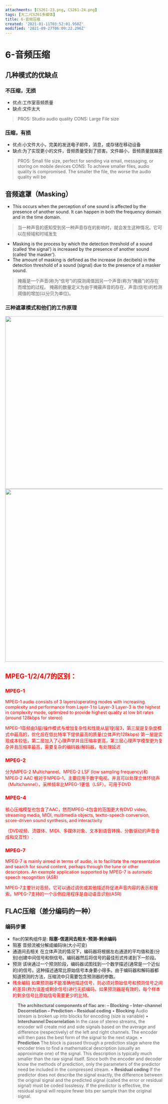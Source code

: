 ```yaml
---
attachments: [CS261-23.png, CS261-24.png]
tags: [大二/CS261多媒体]
title: 6-音频压缩
created: '2021-01-11T03:52:01.958Z'
modified: '2021-09-27T06:09:22.296Z'
---
```


# 6-音频压缩

## 几种模式的优缺点
### 不压缩，无损
- 优点:工作室音频质量
- 缺点:文件太大
> PROS: Studio audio quality
CONS: Large File size

### 压缩，有损
- 优点:小文件大小，完美的发送电子邮件，消息，或存储在移动设备
- 缺点:为了实现更小的文件，音频质量受到了损害。文件越小，音频质量就越差
> PROS: Small file size, perfect for sending via email, messaging, or storing on mobile devices
CONS: To achieve smaller files, audio quality is compromised. The smaller the file, the worse the audio quality will be

## 音频遮罩（Masking）
- This occurs when the perception of one sound is affected by the presence of another sound. It can happen in both the frequency domain and in the time domain.
> 当一种声音的感知受到另一种声音存在的影响时，就会发生这种情况。它可以在频域和时域发生

- Masking is the process by which the detection threshold of a sound (called ‘the signal’) is increased by the presence of another sound (called ‘the masker’).
- The amount of masking is defined as the increase (in decibels) in the detection threshold of a sound (signal) due to the presence of a masker sound.
> 掩蔽是一个声音(称为“信号”)的探测阈值因另一个声音(称为“掩蔽”)的存在而增加的过程。
掩蔽的数量定义为由于掩蔽声音的存在，声音(信号)的检测阈值的增加(以分贝为单位)。

### 三种遮罩模式和他们的工作原理
<p>
<img src="@attachment/CS261-23.png" width="550">
<img src="@attachment/CS261-24.png" width="550">
</p>

## <font color="red">MPEG-1/2/4/7的区别：
### MPEG-1
MPEG-1 audio consists of 3 layers/operating modes with increasing complexity and performance from Layer-1 to Layer-3
Layer-3 is the highest in complexity mode, optimized to provide highest quality at low bit rates (around 128kbps for stereo)

MPEG-1音频由3层/操作模式与增加复杂性和性能从层1到层3，第三层是复杂度模式中最高的，优化后在低比特率下提供最高的质量(立体声约128kbps)
第一层是实现成本较低，第二层加入了心理声学并且压缩率更高，第三层心理声学模型更为复杂并且压缩率最高，需要复杂的编码器/解码器，有处理延迟

### MPEG-2
分为MPEG-2 Multichannel、MPEG-2 LSF (low sampling frequency)和 MPEG-2 AAC
相对于MPEG-1，主要应用于数字电视。并且可以处理立体环绕声（Multichannel），采样频率比MPEG-1更低（LSF）。可用于DVD

### MPEG-4
核心压缩模型也包含了AAC，然而MPEG-4包含的范围更大有DVD video, streaming media, MIDI, multimedia objects, textto-speech conversion, score-driven sound synthesis, and interactivity

（DVD视频、流媒体、MIDI、多媒体对象、文本到语音转换、分数驱动的声音合成和交互性）.

### MPEG-7
MPEG-7 is mainly aimed in terms of audio, is to facilitate the representation and search for sound content, perhaps through the tune or other descriptors. An example application supported by MPEG-7 is automatic speech recognition (ASR)

MPEG-7主要针对音频，它可以通过调优或其他描述符促进声音内容的表示和搜索。MPEG-7支持的一个示例应用程序是自动语音识别(ASR)

</font>

## FLAC压缩（差分编码的一种）

### 编码步骤
- flac的架构组件是: **阻塞-信道间去相关-预测-剩余编码**
- 阻塞
音频流被分解成编码块(大小可变)
- 通道间去相关
在立体声流的情况下，编码器将根据左右通道的平均值和差(分别)创建中间信号和侧信号。编码器然后将信号的最佳形式传递到下一阶段。
- 预测
该块通过一个预测阶段，编码器试图找到一个数学描述(通常是一个近似的)的信号。这种描述通常比原始信号本身要小得多。由于编码器和解码器都知道预测的方法，压缩流中只需要包含预测器的参数。
- <font color="red">残余编码
如果预测器不能准确地描述信号，则必须对原始信号和预测信号之间的差异(称为误差或剩余信号)进行无损编码。如果预测器是有效的，每个样本的剩余信号比原始信号需要更少的比特。</font>
> **The architectural components of flac are: – Blocking – Inter-channel Decorrelation – Prediction – Residual coding**
• **Blocking**
 Audio stream is broken up into blocks for encoding (size is variable)
• **Interchannel Decorrelation**
In the case of stereo streams, the encoder will create mid and side signals based on the average and difference (respectively) of the left and right channels. The encoder will then pass the best form of the signal to the next stage.
• **Prediction**
The block is passed through a prediction stage where the encoder tries to find a mathematical description (usually an approximate one) of the signal. This description is typically much smaller than the raw signal itself. Since both the encoder and decoder know the methods of prediction, only the parameters of the predictor need be included in the compressed stream. 
• **Residual coding**
If the predictor does not describe the signal exactly, the difference between the original signal and the predicted signal (called the error or residual signal) must be coded losslessy. If the predictor is effective, the residual signal will require fewer bits per sample than the original signal. 

